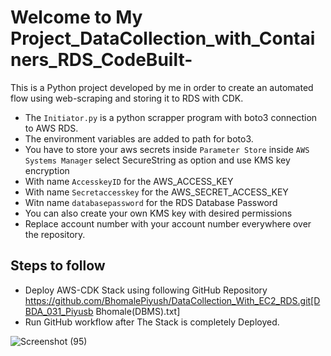 ﻿# Welcome to  My Project_DataCollection_with_Containers_RDS_CodeBuilt-
This is a Python project developed by me in order to create an automated flow using web-scraping
and storing it to RDS with CDK.
* The `Initiator.py` is a python scrapper program with boto3 connection to AWS RDS.
* The environment variables are added to path for boto3.
* You have to store your aws secrets inside `Parameter Store` inside `AWS Systems Manager` select SecureString as option and use KMS key encryption
* With name `AccesskeyID` for the AWS_ACCESS_KEY
* With name `Secretaccesskey` for the AWS_SECRET_ACCESS_KEY
* Witn name `databasepassword` for the RDS Database Password
* You can also create your own KMS key with desired permissions
* Replace account number with your account number everywhere over the repository.
## Steps to follow
* Deploy AWS-CDK Stack using following GitHub Repository 
 https://github.com/BhomalePiyush/DataCollection_With_EC2_RDS.git[DBDA_031_Piyusb Bhomale(DBMS).txt]
* Run GitHub workflow after The Stack is completely Deployed.


![Screenshot (95)](https://user-images.githubusercontent.com/91361449/162043187-96191593-2772-459d-abed-b3ace5673501.png)
